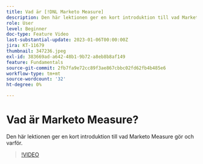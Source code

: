 ```yaml
---
title: Vad är [!DNL Marketo Measure]
description: Den här lektionen ger en kort introduktion till vad Marketo Measure gör och varför.
role: User
level: Beginner
doc-type: Feature Video
last-substantial-update: 2023-01-06T00:00:00Z
jira: KT-11679
thumbnail: 347236.jpeg
exl-id: 383669ad-a642-48b1-9b72-a8eb8b8af149
feature: Fundamentals
source-git-commit: 2fb7fa9e72cc89f3ae867cbbc02fd62fb4b485e6
workflow-type: tm+mt
source-wordcount: '32'
ht-degree: 0%

---
```


# Vad är Marketo Measure?

Den här lektionen ger en kort introduktion till vad Marketo Measure gör och varför.

>[!VIDEO](https://video.tv.adobe.com/v/347236/?quality=12&learn=on)
